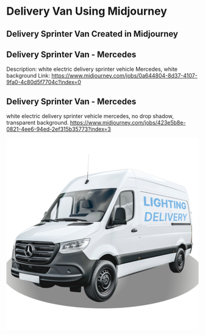 # Delivery Van Using Midjourney
## Delivery Sprinter Van Created in Midjourney

## Delivery Sprinter Van - Mercedes
Description: 
white electric delivery sprinter vehicle Mercedes, white background
Link: https://www.midjourney.com/jobs/0a644804-8d37-4107-9fa0-4c80d5f7704c?index=0

## Delivery Sprinter Van - Mercedes
white electric delivery sprinter vehicle mercedes, no drop shadow, transparent background.
https://www.midjourney.com/jobs/423e5b8e-0821-4ee6-94ed-2ef315b35773?index=3


![Delivery Van](0_2-2_delivery_van.png)
